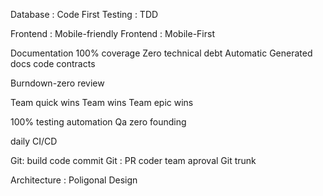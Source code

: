 Database : Code First
Testing : TDD

Frontend : Mobile-friendly
Frontend : Mobile-First 

Documentation 100% coverage
Zero technical debt
Automatic Generated docs 
code contracts

Burndown-zero review 

Team quick wins
Team wins
Team epic wins

100% testing automation 
Qa zero founding

daily CI/CD

Git: build code commit 
Git : PR coder team aproval 
Git trunk 

Architecture : Poligonal Design
